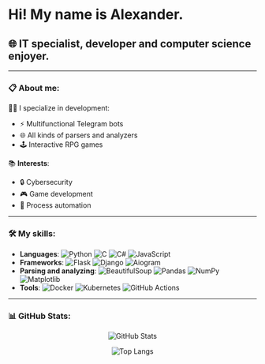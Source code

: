 # Hi! My name is Alexander.

## 🌐 IT specialist, developer and computer science enjoyer.

---

### 📋 About me:
👨‍💻 I specialize in development:
- ⚡ Multifunctional Telegram bots
- 🌐 All kinds of parsers and analyzers
- 🕹️ Interactive RPG games

📚 **Interests**:
- 🔒 Cybersecurity
- 🎮 Game development
- 🚀 Process automation

---

### 🛠️ My skills:
- **Languages**:
  ![Python](https://img.shields.io/badge/-Python-3776AB?style=flat&logo=python&logoColor=white)
  ![C](https://img.shields.io/badge/-C-A8B9CC?style=flat&logo=c&logoColor=white)
  ![C#](https://img.shields.io/badge/-C%23-239120?style=flat&logo=csharp&logoColor=white)
  ![JavaScript](https://img.shields.io/badge/-JavaScript-F7DF1E?style=flat&logo=javascript&logoColor=black)
- **Frameworks**:
  ![Flask](https://img.shields.io/badge/-Flask-000000?style=flat&logo=flask&logoColor=white)
  ![Django](https://img.shields.io/badge/-Django-092E20?style=flat&logo=django&logoColor=white)
  ![Aiogram](https://img.shields.io/badge/-aiogram-2C2F3A?style=flat&logo=telegram&logoColor=white)
- **Parsing and analyzing**:
  ![BeautifulSoup](https://img.shields.io/badge/-BeautifulSoup-4B8BBE?style=flat&logo=python&logoColor=white)
  ![Pandas](https://img.shields.io/badge/-Pandas-150458?style=flat&logo=pandas&logoColor=white)
  ![NumPy](https://img.shields.io/badge/-NumPy-013243?style=flat&logo=numpy&logoColor=white)
  ![Matplotlib](https://img.shields.io/badge/-Matplotlib-11557C?style=flat&logo=python&logoColor=white)
- **Tools**:
  ![Docker](https://img.shields.io/badge/-Docker-2496ED?style=flat&logo=docker&logoColor=white)
  ![Kubernetes](https://img.shields.io/badge/-Kubernetes-326CE5?style=flat&logo=kubernetes&logoColor=white)
  ![GitHub Actions](https://img.shields.io/badge/-GitHub_Actions-2088FF?style=flat&logo=github-actions&logoColor=white)

---

### 📊 GitHub Stats:
<div align="center">
  
  ![GitHub Stats](https://github-readme-stats.vercel.app/api?username=Godov&show_icons=true&theme=tokyonight&count_private=true&hide_title=true)

  ![Top Langs](https://github-readme-stats.vercel.app/api/top-langs/?username=Godov&layout=compact&theme=tokyonight)

</div>

